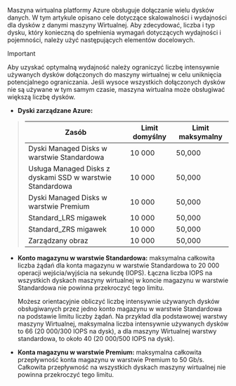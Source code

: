 Maszyna wirtualna platformy Azure obsługuje dołączanie wielu dysków danych. W tym artykule opisano cele dotyczące skalowalności i wydajności dla dysków z danymi maszyny Wirtualnej. Aby zdecydować, liczba i typ dysku, który konieczną do spełnienia wymagań dotyczących wydajności i pojemności, należy użyć następujących elementów docelowych. 

> [!IMPORTANT]
> Aby uzyskać optymalną wydajność należy ograniczyć liczbę intensywnie używanych dysków dołączonych do maszyny wirtualnej w celu uniknięcia potencjalnego ograniczania. Jeśli wysoce wszystkich dołączonych dysków nie są używane w tym samym czasie, maszyna wirtualna może obsługiwać większą liczbę dysków.

* **Dyski zarządzane Azure:** 

> | Zasób | Limit domyślny | Limit maksymalny |
> | --- | --- | --- |
> | Dyski Managed Disks w warstwie Standardowa | 10 000 | 50,000 |
> | Usługa Managed Disks z dyskami SSD w warstwie Standardowa | 10 000 | 50,000 |
> | Dyski Managed Disks w warstwie Premium | 10 000 | 50,000 |
> | Standard_LRS migawek | 10 000 | 50,000 |
> | Standard_ZRS migawek | 10 000 | 50,000 |
> | Zarządzany obraz | 10 000 | 50,000 |

* **Konto magazynu w warstwie Standardowa:** maksymalna całkowita liczba żądań dla konta magazynu w warstwie Standardowa to 20 000 operacji wejścia/wyjścia na sekundę (IOPS). Łączna liczba IOPS na wszystkich dyskach maszyny wirtualnej w koncie magazynu w warstwie Standardowa nie powinna przekroczyć tego limitu.
  
    Możesz orientacyjnie obliczyć liczbę intensywnie używanych dysków obsługiwanych przez jedno konto magazynu w warstwie Standardowa na podstawie limitu liczby żądań. Na przykład dla podstawowej warstwy maszyny Wirtualnej, maksymalna liczba intensywnie używanych dysków to 66 (20 000/300 IOPS na dysk), a dla maszyny Wirtualnej warstwy standardowa, to około 40 (20 000/500 IOPS na dysk). 

* **Konta magazynu w warstwie Premium:** maksymalna całkowita przepływność konta magazynu w warstwie Premium to 50 Gb/s. Całkowita przepływność na wszystkich dyskach maszyny wirtualnej nie powinna przekroczyć tego limitu.

